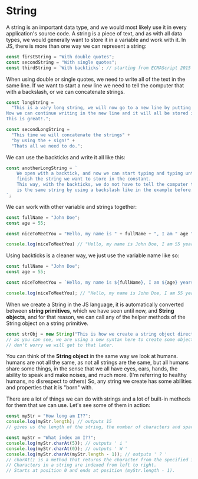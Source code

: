 # String

A string is an important data type, and we would most likely use it in every application's source code.
A string is a piece of text, and as with all data types, we would generally want to store it in a variable and work with it.
In JS, there is more than one way we can represent a string:

```js
const firstString = "With double quotes";
const secondString = "With single quotes";
const thirdString = `With backticks`; // starting from ECMAScript 2015 (a big update to JS)
```

When using double or single quotes, we need to write all of the text in the same line. If we want to start a new line we need to tell the computer that with a backslash, or we can concatenate strings.

```js
const longString =
  "This is a vary long string, we will now go to a new line by putting a backslash and pressing enter \
Now we can continue writing in the new line and it will all be stored in the same longString constant with no problems! \
This is great!.";

const secondLongString =
  "This time we will concatenate the strings" +
  "by using the + sign!" +
  "Thats all we need to do.";
```

We can use the backticks and write it all like this:

```js
const anotherLongString = `
    We open with a backtick, and now we can start typing and typing until we
    finish the string we want to store in the constant.
    This way, with the backticks, we do not have to tell the computer that this
    is the same string by using a backslash like in the example before.
`;
```

We can work with other variable and strings together:

```js
const fullName = "John Doe";
const age = 55;

const niceToMeetYou = "Hello, my name is " + fullName + ", I am " age " years old."

console.log(niceToMeetYou) // "Hello, my name is John Doe, I am 55 years old."
```

Using backticks is a cleaner way, we just use the variable name like so:

```js
const fullName = "John Doe";
const age = 55;

const niceToMeetYou = `Hello, my name is ${fullName}, I am ${age} years old`;

console.log(niceToMeetYou); // "Hello, my name is John Doe, I am 55 years old."
```

When we create a String in the JS language, it is automatically converted between **string primitives**, which we have seen until now, and **String objects**, and for that reason, we can call any of the helper methods of the String object on a string primitive.

```js
const strObj = new String("This is how we create a string object directly");
// as you can see, we are using a new syntax here to create some object
// don't worry we will get to that later.
```

You can think of the **String object** in the same way we look at humans.
humans are not all the same, as not all strings are the same, but all humans share some things, in the sense that we all have eyes, ears, hands, the ability to speak and make noises, and much more. (I'm referring to healthy humans, no disrespect to others)
So, any string we create has some abilities and properties that it is "born" with.

There are a lot of things we can do with strings and a lot of built-in methods for them that we can use. Let's see some of them in action:

```js
const myStr = "How long am I??";
console.log(myStr.length); // outputs 15
// gives us the length of the string, the number of characters and spaces it has.
```

```js
const myStr = "What index am I??";
console.log(myStr.charAt(5)); // outputs ' i '
console.log(myStr.charAt(0)); // outputs ' W '
console.log(myStr.charAt(myStr.length - 1)); // outputs ' ? '
// charAt() is a method that returns the character from the specified index.
// Characters in a string are indexed from left to right.
// Starts at position 0 and ends at position (myStr.length - 1).
```
